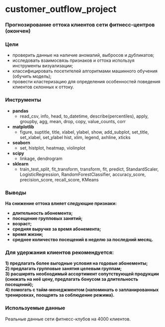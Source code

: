 # customer_outflow_project
### Прогнозирование оттока клиентов сети фитнесс-центров (окончен)

### Цели
- проверить данные на наличие аномалий, выбросов и дубликатов;
- исследовать взаимосвязь признаков и оттока используя инструменты визуализации;
- классифицировать посетителей алгоритмами машинного обучения (обучить модель);
- провести кластеризацию для определения особенностей поведения клиентов склонных к оттоку.

### Инструменты
- **pandas**
    - read_csv, info, head, to_datetime, describe(percentiles), apply, groupby, agg, mean, drop, copy, value_counts, corr     
- **matplotlib**
    - figure, suptitle, title, xlabel, уlabel, show, add_subplot, set_title, set_xlabel, set_ylabel
      hist,  xlim, legend, axhline, xticks
- **seaborn**
    - set, histplot, heatmap, violinplot    
- **scipy**
    - linkage, dendrogram
- **sklearn**
    - train_test_split, fit_transform, transform, fit, predict, StandardScaler, LogisticRegression, RandomForestClassifier, accuracy_score, precision_score, recall_score, KMeans    
    
### Выводы

**На снижение оттока влияет следующие признаки:**  
- **длительность абонемента;**
- **посещение групповых занятий;**
- **возраст;**
- **средняя выручке за время абонемента;**
- **время жизни;**
- **среднее количество посещений в неделю за последний месяц.**

### Для удержания клиентов рекомендуется:
**1) предлагать более выгодные условия на годовые абонементы;  
2) предлагать групповые занятия целевым группам;  
3) расширять необходимый ассортимент сопутствующей продукции (снижать на неё цену, предлагать бонусом за длительность посещений);  
4) помогать с тайм-менеджментом (напоминать о запланированных тренировках, поощрять за соблюдение режима).**

### Используемые данные
Реальные данные сети фитнесс-клубов на 4000 клиентов.
